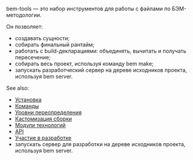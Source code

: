 bem-tools — это набор инструментов для работы с файлами по БЭМ-методологии.

Он позволяет:

* создавать сущности;
* собирать финальный рантайм;
* работать с build-декларациями: объединять, вычитать и получать пересечение;
* собирать весь проект, используя команду bem make;
* запускать разработческий сервер на дереве исходников проекта, используя bem server.

See also:

* [Установка](installation/)
* [Команды](commands/)
* [Уровни переопределения](levels/)
* [Кастомизация сборки](customization/)
* [Модули технологий](tech-modules/)
* [API](api/)
* [Участие в разработке](contribute/)
* запускать сервер для разработки на дереве исходников проекта, используя bem server.
